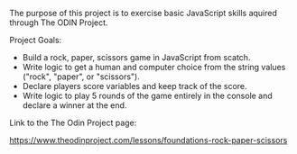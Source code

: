 The purpose of this project is to exercise basic JavaScript skills aquired through The ODIN Project.

Project Goals:
- Build a rock, paper, scissors game in JavaScript from scatch.
- Write logic to get a human and computer choice from the string values ("rock", "paper", or "scissors").
- Declare players score variables and keep track of the score.
- Write logic to play 5 rounds of the game entirely in the console and declare a winner at the end. 

Link to the The Odin Project page:

https://www.theodinproject.com/lessons/foundations-rock-paper-scissors